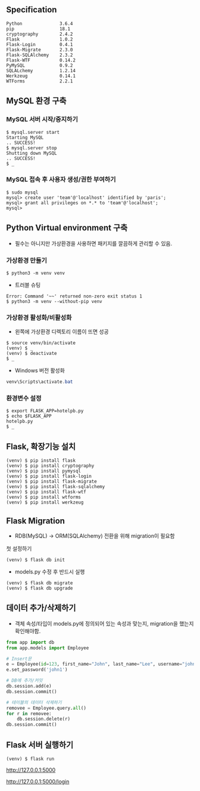 ## Specification

```
Python              3.6.4
pip                 18.1
cryptography  		2.4.2  
Flask				1.0.2
Flask-Login 	    0.4.1  
Flask-Migrate		2.3.0  
Flask-SQLAlchemy	2.3.2  
Flask-WTF			0.14.2 
PyMySQL         	0.9.2  
SQLALchemy			1.2.14
Werkzeug			0.14.1
WTForms         	2.2.1  
```

## MySQL 환경 구축

### MySQL 서버 시작/중지하기

```
$ mysql.server start
Starting MySQL
.. SUCCESS! 
$ mysql.server stop
Shutting down MySQL
.. SUCCESS! 
$ _
```

### MySQL 접속 후 사용자 생성/권한 부여하기

```shell
$ sudo mysql
mysql> create user 'team'@'localhost' identified by 'paris';
mysql> grant all privileges on *.* to 'team'@'localhost';
mysql> 
```

## Python Virtual environment 구축

- 필수는 아니지만 가상환경을 사용하면 패키지를 깔끔하게 관리할 수 있음.

### 가상환경 만들기

```shell
$ python3 -m venv venv
```

- 트러블 슈팅

```shell
Error: Command '~~' returned non-zero exit status 1
$ python3 -m venv --without-pip venv
```

### 가상환경 활성화/비활성화

- 왼쪽에 가상환경 디렉토리 이름이 뜨면 성공

```shell
$ source venv/bin/activate
(venv) $ _
(venv) $ deactivate
$ _
```

- Windows 버전 활성화

```powershell
venv\Scripts\activate.bat
```

### 환경변수 설정

```
$ export FLASK_APP=hotelpb.py
$ echo $FLASK_APP
hotelpb.py
$ _
```



## Flask, 확장기능 설치

```shell
(venv) $ pip install flask
(venv) $ pip install cryptography
(venv) $ pip install pymysql
(venv) $ pip install flask-login
(venv) $ pip install flask-migrate
(venv) $ pip install flask-sqlalchemy
(venv) $ pip install flask-wtf
(venv) $ pip install wtforms
(venv) $ pip install werkzeug
```



## Flask Migration

- RDB(MySQL) -> ORM(SQLAlchemy) 전환을 위해 migration이 필요함

첫 설정하기

```shell
(venv) $ flask db init
```



- models.py 수정 후 반드시 실행

```shell
(venv) $ flask db migrate
(venv) $ flask db upgrade
```



## 데이터 추가/삭제하기

- 객체 속성/타입이 models.py에 정의되어 있는 속성과 맞는지, migration을 했는지 확인해야함.

```python
from app import db
from app.models import Employee

# Insert문
e = Employee(id=123, first_name="John", last_name="Lee", username="john")
e.set_password('john1')

# DB에 추가/커밋
db.session.add(e)
db.session.commit()

# 테이블의 데이터 삭제하기
removee = Employee.query.all()
for r in removee:
    db.session.delete(r)
db.session.commit()
```



## Flask 서버 실행하기

```shell
(venv) $ flask run
```

http://127.0.0.1:5000

http://127.0.0.1:5000/login
